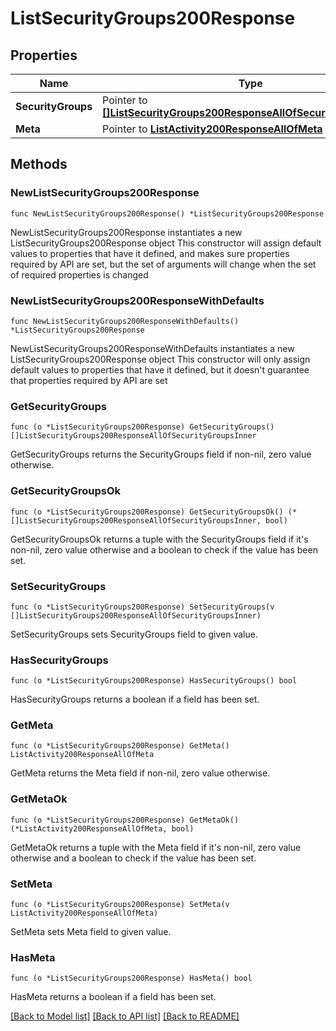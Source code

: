 # ListSecurityGroups200Response

## Properties

Name | Type | Description | Notes
------------ | ------------- | ------------- | -------------
**SecurityGroups** | Pointer to [**[]ListSecurityGroups200ResponseAllOfSecurityGroupsInner**](ListSecurityGroups200ResponseAllOfSecurityGroupsInner.md) |  | [optional] 
**Meta** | Pointer to [**ListActivity200ResponseAllOfMeta**](ListActivity200ResponseAllOfMeta.md) |  | [optional] 

## Methods

### NewListSecurityGroups200Response

`func NewListSecurityGroups200Response() *ListSecurityGroups200Response`

NewListSecurityGroups200Response instantiates a new ListSecurityGroups200Response object
This constructor will assign default values to properties that have it defined,
and makes sure properties required by API are set, but the set of arguments
will change when the set of required properties is changed

### NewListSecurityGroups200ResponseWithDefaults

`func NewListSecurityGroups200ResponseWithDefaults() *ListSecurityGroups200Response`

NewListSecurityGroups200ResponseWithDefaults instantiates a new ListSecurityGroups200Response object
This constructor will only assign default values to properties that have it defined,
but it doesn't guarantee that properties required by API are set

### GetSecurityGroups

`func (o *ListSecurityGroups200Response) GetSecurityGroups() []ListSecurityGroups200ResponseAllOfSecurityGroupsInner`

GetSecurityGroups returns the SecurityGroups field if non-nil, zero value otherwise.

### GetSecurityGroupsOk

`func (o *ListSecurityGroups200Response) GetSecurityGroupsOk() (*[]ListSecurityGroups200ResponseAllOfSecurityGroupsInner, bool)`

GetSecurityGroupsOk returns a tuple with the SecurityGroups field if it's non-nil, zero value otherwise
and a boolean to check if the value has been set.

### SetSecurityGroups

`func (o *ListSecurityGroups200Response) SetSecurityGroups(v []ListSecurityGroups200ResponseAllOfSecurityGroupsInner)`

SetSecurityGroups sets SecurityGroups field to given value.

### HasSecurityGroups

`func (o *ListSecurityGroups200Response) HasSecurityGroups() bool`

HasSecurityGroups returns a boolean if a field has been set.

### GetMeta

`func (o *ListSecurityGroups200Response) GetMeta() ListActivity200ResponseAllOfMeta`

GetMeta returns the Meta field if non-nil, zero value otherwise.

### GetMetaOk

`func (o *ListSecurityGroups200Response) GetMetaOk() (*ListActivity200ResponseAllOfMeta, bool)`

GetMetaOk returns a tuple with the Meta field if it's non-nil, zero value otherwise
and a boolean to check if the value has been set.

### SetMeta

`func (o *ListSecurityGroups200Response) SetMeta(v ListActivity200ResponseAllOfMeta)`

SetMeta sets Meta field to given value.

### HasMeta

`func (o *ListSecurityGroups200Response) HasMeta() bool`

HasMeta returns a boolean if a field has been set.


[[Back to Model list]](../README.md#documentation-for-models) [[Back to API list]](../README.md#documentation-for-api-endpoints) [[Back to README]](../README.md)


